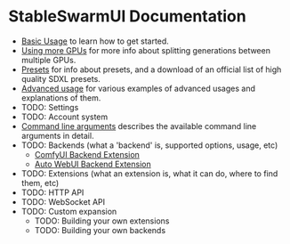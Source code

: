 # StableSwarmUI Documentation

- [Basic Usage](/docs/Basic%20Usage.md) to learn how to get started.
- [Using more GPUs](/docs/Using%20More%20GPUs.md) for more info about splitting generations between multiple GPUs.
- [Presets](/docs/Presets.md) for info about presets, and a download of an official list of high quality SDXL presets.
- [Advanced usage](/docs/Advanced%20Usage.md) for various examples of advanced usages and explanations of them.
- TODO: Settings
- TODO: Account system
- [Command line arguments](/docs/Command%20Line%20Arguments.md) describes the available command line arguments in detail.
- TODO: Backends (what a 'backend' is, supported options, usage, etc)
    - [ComfyUI Backend Extension](/src/BuiltinExtensions/ComfyUIBackend/README.md)
    - [Auto WebUI Backend Extension](/src/BuiltinExtensions/AutoWebUIBackend/README.md)
- TODO: Extensions (what an extension is, what it can do, where to find them, etc)
- TODO: HTTP API
- TODO: WebSocket API
- TODO: Custom expansion
    - TODO: Building your own extensions
    - TODO: Building your own backends
